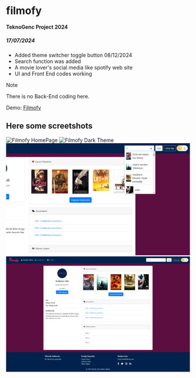 # filmofy
**TeknoGenc Project 2024**
##### 17/07/2024
- Added theme switcher toggle button 08/12/2024
- Search function was added 
- A movie lover's social media like spotify web site
- UI and Front End codes working

> [!NOTE]  
> There is no Back-End coding here. 

Demo: [Filmofy](https://vsincar.github.io/filmofy/)


## Here some screetshots
![Filmofy HomePage](home_page.png)
![Filmofy Dark Theme](home_page-dark.png)
![Filmofy Searching Function](search.png)
![Filmofy Profile Page](profile_page.png)




